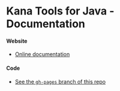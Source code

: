 Kana Tools for Java - Documentation
===================================

#### Website
* [Online documentation](http://mariten.github.io/kanatools-java/)

#### Code
* [See the `gh-pages` branch of this repo](https://github.com/mariten/kanatools-java/tree/gh-pages)
